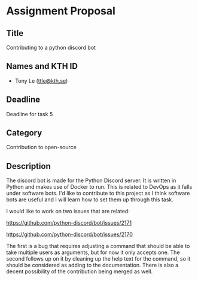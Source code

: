 # Assignment Proposal

## Title

Contributing to a python discord bot

## Names and KTH ID

- Tony Le (ttle@kth.se)

## Deadline

Deadline for task 5

## Category

Contribution to open-source

## Description

The discord bot is made for the Python Discord server. It is written in Python and makes use of Docker to run.
This is related to DevOps as it falls under software bots.
I'd like to contribute to this project as I think software bots are useful and I will learn how to set them up through this task.

I would like to work on two issues that are related:

https://github.com/python-discord/bot/issues/2171

https://github.com/python-discord/bot/issues/2170

The first is a bug that requires adjusting a command that should be able to take multiple users as arguments, but for now it only accepts one.
The second follows up on it by cleaning up the help text for the command, so it should be considered as adding to the documentation.
There is also a decent possibility of the contribution being merged as well.
